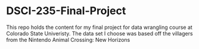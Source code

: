 # DSCI-235-Final-Project
This repo holds the content for my final project for data wrangling course at Colorado State Univeristy. The data set I choose was based off the villagers from the Nintendo Animal Crossing: New Horizons
